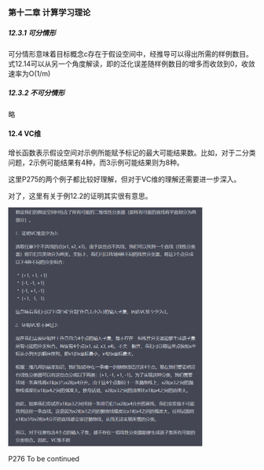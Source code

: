 ###  第十二章 计算学习理论

##### 12.3.1 可分情形

可分情形意味着目标概念c存在于假设空间中，经推导可以得出所需的样例数目。式12.14可以从另一个角度解读，即的泛化误差随样例数目的增多而收敛到0，收敛速率为O(1/m)  

##### 12.3.2 不可分情形 

略

#### 12.4 VC维

增长函数表示假设空间对示例所能赋予标记的最大可能结果数。比如，对于二分类问题，2示例可能结果有4种，而3示例可能结果则为8种。

这里P275的两个例子都比较好理解，但对于VC维的理解还需要进一步深入。

对了，这里有关于例12.2的证明其实很有意思。

<img src="./image-20230406024325005.png" alt="image-20230406024325005" style="zoom:50%;" />



P276 To be continued